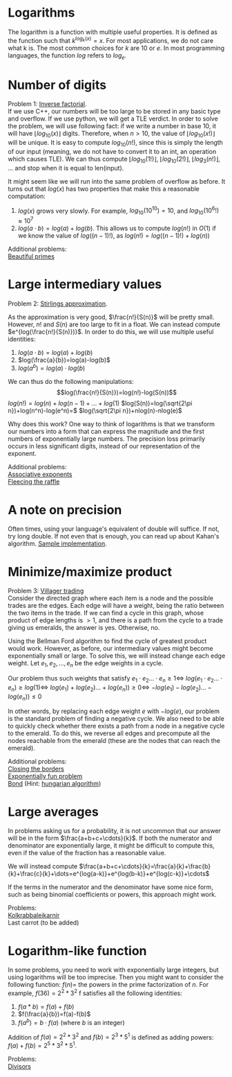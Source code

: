 

# Logarithms

The logarithm is a function with multiple useful properties. It is defined as the function such that $k^{log_k(x)}=x$. For most applications, we do not care what k is. The most common choices for $k$ are $10$ or $e$. In most programming languages, the function $log$ refers to $log_e$.

# Number of digits

Problem 1: [Inverse factorial](https://open.kattis.com/problems/inversefactorial).\
If we use C++, our numbers will be too large to be stored in any basic type and overflow. If we use python, we will get a TLE verdict. In order to solve the problem, we will use following fact: if we write a number in base 10, it will have $\lfloor log_{10}(x) \rfloor$ digits. Therefore, when $n>10$, the value of $\lfloor log_{10}(x!) \rfloor$ will be unique. It is easy to compute $log_{10}(n!)$, since this is simply the length of our input (meaning, we do not have to convert it to an int, an operation which causes TLE). We can thus compute $\lfloor log_{10}(1!) \rfloor$, $\lfloor log_{10}(2!) \rfloor$, $\lfloor log_{3}(n!) \rfloor$, $\dots$ and stop when it is equal to len(input).

It might seem like we will run into the same problem of overflow as before. It turns out that $log(x)$ has two properties that make this a reasonable computation:
1. $log(x)$ grows very slowly. For example, $log_{10}(10^{10})=10$, and $log_{10}(10^6!) \approx 10^7$
2. $log(a \cdot b)=log(a)+log(b)$. This allows us to compute $log(n!)$ in $O(1)$ if we know the value of $log((n-1)!)$, as $log(n!)=log((n-1)!)+log(n))$

Additional problems: \
[Beautiful primes](https://open.kattis.com/problems/beautifulprimes)


# Large intermediary values

Problem 2: [Stirlings approximation](https://open.kattis.com/problems/stirlingsapproximation).

As the approximation is very good, $\frac{n!}{S(n)}$ will be pretty small. However, $n!$ and $S(n)$ are too large to fit in a float. We can instead compute $e^{log(\frac{n!}{S(n)})}$. In order to do this, we will use multiple useful identities:
1. $log(a \cdot b)=log(a)+log(b)$
2. $log(\frac{a}{b})=log(a)-log(b)$
3. $log(a^b)=log(a) \cdot log(b)$

We can thus do the following manipulations:
$$log(\frac{n!}{S(n)})=log(n!)-log(S(n))$$
$log(n!)=log(n)+log(n-1)+\dots+log(1)$
$log(S(n))=log(\sqrt{2\pi n})+log(n^n)-log(e^n)=$
$log(\sqrt{2\pi n})+nlog(n)-nlog(e)$

Why does this work? One way to think of logarithms is that we transform our numbers into a form that can express the magnitude and the first numbers of exponentially large numbers. The precision loss primarily occurs in less significant digits, instead of our representation of the exponent. 

Additional problems: \
[Associative exponents](https://open.kattis.com/problems/associativeexponents) \
[Fleecing the raffle](https://open.kattis.com/problems/raffle)

# A note on precision

Often times, using your language's equivalent of double will suffice. If not, try long double. If not even that is enough, you can read up about Kahan's algorithm.  [Sample implementation](https://github.com/Matistjati/CP-templates/blob/master/content/number-theory/kahan.cpp).

# Minimize/maximize product

Problem 3: [Villager trading](https://open.kattis.com/problems/villagertrading) \
Consider the directed graph where each item is a node and the possible trades are the edges. Each edge will have a weight, being the ratio between the two items in the trade. If we can find a cycle in this graph, whose product of edge lengths is $>1$, and there is a path from the cycle to a trade giving us emeralds, the answer is yes. Otherwise, no.

Using the Bellman Ford algorithm to find the cycle of greatest product would work. However, as before, our intermediary values might become exponentially small or large. To solve this, we will instead change each edge weight. Let $e_1,e_2,\dots, e_n$ be the edge weights in a cycle.

Our problem thus such weights that satisfy
$e_1 \cdot e_2 \dots \cdot e_n \geq 1 \iff$
$log(e_1 \cdot e_2 \dots \cdot e_n) \geq log(1) \iff$
$log(e_1) + log(e_2) \dots + log(e_n)) \geq 0 \iff$ 
$-log(e_1) - log(e_2) \dots - log(e_n)) \leq 0$ 

In other words, by replacing each edge weight $e$ with $-log(e)$, our problem is the standard problem of finding a negative cycle. We also need to be able to quickly check whether there exists a path from a node in a negative cycle to the emerald. To do this, we reverse all edges and precompute all the nodes reachable from the emerald (these are the nodes that can reach the emerald).

Additional problems: \
[Closing the borders](https://open.kattis.com/problems/closingtheborders) \
[Exponentially fun problem](https://open.kattis.com/problems/exponentiallyfun) \
[Bond](https://open.kattis.com/problems/bond)  (Hint: [hungarian algorithm](https://github.com/kth-competitive-programming/kactl/blob/main/content/graph/WeightedMatching.h))

# Large averages
In problems asking us for a probability, it is not uncommon that our answer will be in the form $\frac{a+b+c+\cdots}{k}$. If both the numerator and denominator are exponentially large, it might be difficult to compute this, even if the value of the fraction has a reasonable value. 

We will instead compute 
$\frac{a+b+c+\cdots}{k}=\frac{a}{k}+\frac{b}{k}+\frac{c}{k}+\dots=e^{log(a-k)}+e^{log(b-k)}+e^{log(c-k)}+\cdots$

If the terms in the numerator and the denominator have some nice form, such as being binomial coefficients or powers, this approach might work.

Problems: \
[Kolkrabbaleikarnir](https://open.kattis.com/problems/kolkrabbaleikarnir) \
Last carrot (to be added)

# Logarithm-like function
In some problems, you need to work with exponentially large integers, but using logarithms will be too imprecise. Then you might want to consider the following function: $f(n)=$ the powers in the prime factorization of $n$. For example, $f(36)=2^2*3^2$
f satisfies all the following identities:
1. $f(a*b)=f(a)+f(b)$
2. $f(\frac{a}{b})=f(a)-f(b)$
3. $f(a^b)=b\cdot f(a)$ (where $b$ is an integer) 

Addition of $f(a)=2^2*3^2$ and $f(b)=2^3*5^1$ is defined as adding powers: $f(a)+f(b)=2^5*3^2*5^1$.

Problems: \
[Divisors](https://open.kattis.com/problems/divisors)
